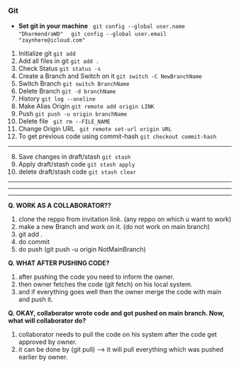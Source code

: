 ### Git 
* **Set git in your machine**
``` git config --global user.name "DharmendraWD"```
```  git config --global user.email "zaynhere@icloud.com"```




1. Initialize git ```git add``` 
2. Add all files in git ```git add .``` 
3. Check Status ```git status -s ``` 
4. Create a Branch and Switch on it ```git switch -C NewBranchName ``` 
5. Switch Branch ```git switch BranchName ``` 
6. Delete Branch ```git -d branchName ``` 
7. History ```git log --oneline ``` 
8. Make Alias Origin ```git remote add origin LINK ``` 
9. Push ```git push -u origin branchName ``` 
10. Delete file ``` git rm --FILE_NAME``` 
11. Change Origin URL ``` git remote set-url origin URL``` 
12. To get previous code using commit-hash ```git checkout commit-hash``` 

---
8. Save changes in draft/stash ```git stash ``` 
9. Apply draft/stash code ```git stash apply ``` 
10. delete draft/stash code ```git stash clear ``` 



   ---------
   ---------
   ---------
**Q. WORK AS A COLLABORATOR??**
1. clone the reppo from invitation link. (any reppo on which u want to work)
2. make a new Branch and work on it. (do not work on main branch)
3. git add . 
4. do commit
5. do push (git push -u origin NotMainBranch)

**Q. WHAT AFTER PUSHING CODE?**
1. after pushing the code you need to inform the owner.
2. then owner fetches the code (git fetch)  on his local system.
3. and if everything goes well then the owner merge the code with main and push it. 

**Q. OKAY, collaborator wrote code and got pushed on main branch. Now, what will collaborator do?**
1. collaborator needs to pull the code on his system after the code get approved by owner.
2. it can be done by (git pull) --> it will pull everything which was pushed earlier by owner.



